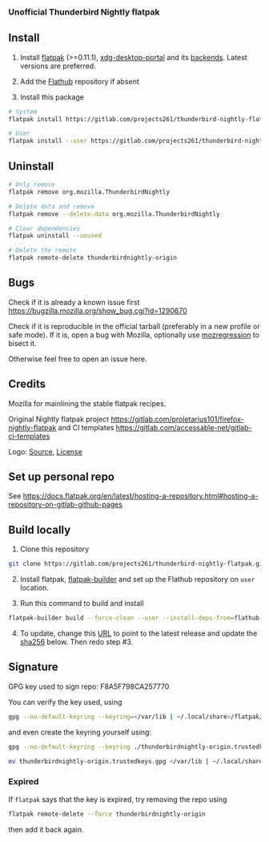 ### Unofficial Thunderbird Nightly flatpak

## Install

1. Install [flatpak](https://flatpak.org/setup/) (>=0.11.1), [xdg-desktop-portal](https://github.com/flatpak/xdg-desktop-portal) and its [backends](https://github.com/flatpak/xdg-desktop-portal#using-portals). Latest versions are preferred.

2. Add the [Flathub](https://flathub.org/setup) repository if absent

3. Install this package

```bash
# System
flatpak install https://gitlab.com/projects261/thunderbird-nightly-flatpak/-/raw/main/thunderbird-nightly.flatpakref

# User
flatpak install --user https://gitlab.com/projects261/thunderbird-nightly-flatpak/-/raw/main/thunderbird-nightly.flatpakref
```

## Uninstall

```bash
# Only remove
flatpak remove org.mozilla.ThunderbirdNightly

# Delete data and remove
flatpak remove --delete-data org.mozilla.ThunderbirdNightly

# Clear dependencies
flatpak uninstall --unused

# Delete the remote
flatpak remote-delete thunderbirdnightly-origin
```

## Bugs

Check if it is already a known issue first https://bugzilla.mozilla.org/show_bug.cgi?id=1290670

Check if it is reproducible in the official tarball (preferably in a new profile or safe mode). If it is, open a bug with Mozilla, optionally use [mozregression](https://mozilla.github.io/mozregression/quickstart.html) to bisect it.

Otherwise feel free to open an issue here.

## Credits

Mozilla for mainlining the stable flatpak recipes.

Original Nightly flatpak project https://gitlab.com/proletarius101/firefox-nightly-flatpak and CI templates https://gitlab.com/accessable-net/gitlab-ci-templates

Logo: [Source](https://www.creativetail.com/40-free-flat-animal-icons/), [License](https://www.creativetail.com/licensing/)

## Set up personal repo

See https://docs.flatpak.org/en/latest/hosting-a-repository.html#hosting-a-repository-on-gitlab-github-pages

## Build locally

1. Clone this repository

```bash
git clone https://gitlab.com/projects261/thunderbird-nightly-flatpak.git && cd thunderbird-nightly-flatpak
```

2. Install flatpak, [flatpak-builder](https://docs.flatpak.org/en/latest/flatpak-builder.html) and set up the Flathub repository
on `user` location.

3. Run this command to build and install

```bash
flatpak-builder build --force-clean --user --install-deps-from=flathub --install org.mozilla.ThunderbirdNightly.yaml
```

4. To update, change this [URL](https://gitlab.com/projects261/thunderbird-nightly-flatpak/-/blob/7816a3f02cf236c9678943b7f82dbedbf5087899/org.mozilla.ThunderbirdNightly.yaml#L110) to point to the latest release and update the [sha256](https://gitlab.com/projects261/thunderbird-nightly-flatpak/-/blob/7816a3f02cf236c9678943b7f82dbedbf5087899/org.mozilla.ThunderbirdNightly.yaml#L111) below. Then redo step #3.
## Signature

GPG key used to sign repo: F8A5F798CA257770

You can verify the key used, using

```bash
gpg --no-default-keyring --keyring=</var/lib | ~/.local/share>/flatpak/repo/thunderbirdnightly-origin.trustedkeys.gpg --lock-never --list-keys
```

and even create the keyring yourself using:

```bash
gpg --no-default-keyring --keyring ./thunderbirdnightly-origin.trustedkeys.gpg --keyserver keyserver.ubuntu.com --recv-keys F8A5F798CA257770

mv thunderbirdnightly-origin.trustedkeys.gpg </var/lib | ~/.local/share>/flatpak/repo
```

### Expired

If `flatpak` says that the key is expired, try removing the repo using

```bash
flatpak remote-delete --force thunderbirdnightly-origin
```

then add it back again.
